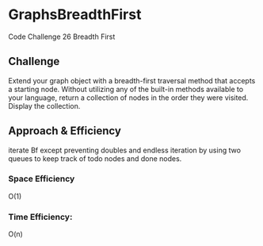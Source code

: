 # GraphsBreadthFirst

Code Challenge 26 Breadth First
## Challenge
Extend your graph object with a breadth-first traversal method that accepts a starting node. Without utilizing any of the built-in methods available to your language, return a collection of nodes in the order they were visited. Display the collection.

## Approach & Efficiency
iterate Bf except preventing doubles and endless iteration by using two queues to keep track of todo nodes and done nodes.





### Space Efficiency
O(1)

### Time Efficiency:
O(n)

